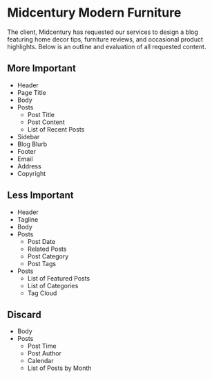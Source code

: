 Midcentury Modern Furniture
===========================

The client, Midcentury has requested our services to design a blog featuring home decor tips, furniture reviews, and occasional product highlights. Below is an outline and evaluation of all requested content.

## More Important

* Header
 * Page Title
* Body
 * Posts
   * Post Title
   * Post Content
   * List of Recent Posts
* Sidebar
 * Blog Blurb
* Footer
 * Email
 * Address
 * Copyright

## Less Important

* Header
 * Tagline
* Body
 * Posts
   * Post Date
   * Related Posts
   * Post Category
   * Post Tags
 * Posts
   * List of Featured Posts
   * List of Categories
   * Tag Cloud

## Discard

* Body
 * Posts
   * Post Time
   * Post Author
   * Calendar
   * List of Posts by Month
